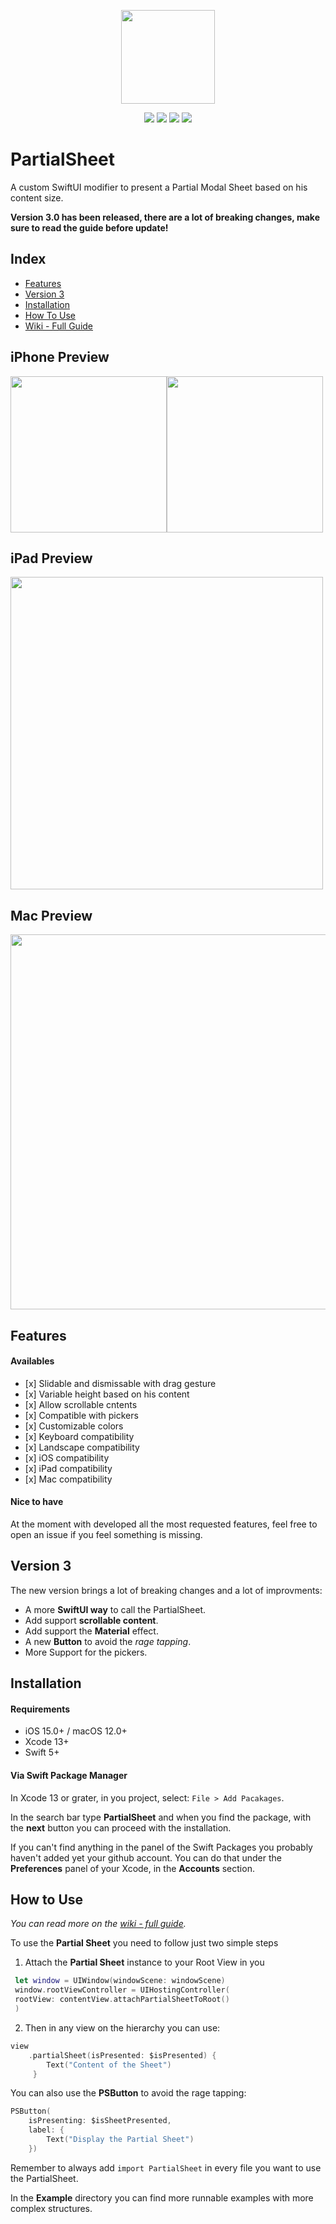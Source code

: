 <p align="center">
  <img width="150" src="https://user-images.githubusercontent.com/11211914/80854827-92824400-8c7e-11ea-898f-7232aaaf69ed.png">
</p>
<p align="center">
     <img src="https://img.shields.io/github/license/AndreaMiotto/PartialSheet">
    <img src="https://img.shields.io/github/v/release/andreamiotto/PartialSheet">
    <img src="https://img.shields.io/github/stars/andreamiotto/PartialSheet">
    <img src="https://img.shields.io/github/last-commit/AndreaMiotto/PartialSheet">
</p>

# PartialSheet

A custom SwiftUI modifier to present a Partial Modal Sheet based on his content size.

**Version 3.0 has been released, there are a lot of breaking changes, make sure to read the guide before update!**


## Index

- [Features](#features)
- [Version 3](#version-3)
- [Installation](#installation)
- [How To Use](#how-to-use)
- [Wiki - Full Guide](https://github.com/AndreaMiotto/PartialSheet/wiki)


## iPhone Preview

<img src="https://user-images.githubusercontent.com/11211914/68700576-6c100580-0585-11ea-847b-99f0450311a4.gif" width="250"><img src="https://user-images.githubusercontent.com/11211914/68700574-6c100580-0585-11ea-9727-8a02ec36b118.gif" width="250">

## iPad Preview
<img src="https://user-images.githubusercontent.com/11211914/79673521-af019380-821d-11ea-82f5-49d75e83d7c0.png" width="500">

## Mac Preview
<img src="https://user-images.githubusercontent.com/11211914/79673482-7eb9f500-821d-11ea-93e0-60fc32e554ee.png" width="600">


## Features

#### Availables
- \[x]  Slidable and dismissable with drag gesture
- \[x]  Variable height based on his content
- \[x] Allow scrollable cntents
- \[x] Compatible with pickers
- \[x] Customizable colors
- \[x] Keyboard compatibility
- \[x] Landscape compatibility
- \[x] iOS compatibility
- \[x] iPad compatibility
- \[x] Mac compatibility

#### Nice to have
At the moment with developed all the most requested features, feel free to open an issue if you feel something is missing.

## Version 3
The new version brings a lot of breaking changes and a lot of improvments:
- A more **SwiftUI way** to call the PartialSheet.
- Add support **scrollable content**.
- Add support the **Material** effect.
- A new **Button** to avoid the *rage tapping*.
- More Support for the pickers.

## Installation

#### Requirements
- iOS 15.0+ / macOS 12.0+
- Xcode 13+
- Swift 5+

#### Via Swift Package Manager

In Xcode 13 or grater, in you project, select: `File > Add Pacakages`.

In the search bar type **PartialSheet** and when you find the package, with the **next** button you can proceed with the installation.

If you can't find anything in the panel of the Swift Packages you probably haven't added yet your github account.
You can do that under the **Preferences** panel of your Xcode, in the **Accounts** section.

##  How to Use

*You can read more on the [wiki - full guide](https://github.com/AndreaMiotto/PartialSheet/wiki).*

To use the **Partial Sheet** you need to follow just two simple steps

1. Attach the **Partial Sheet** instance to your Root View in you
```Swift
 let window = UIWindow(windowScene: windowScene)
 window.rootViewController = UIHostingController(
 rootView: contentView.attachPartialSheetToRoot()
 )
```
2. Then in any view on the hierarchy you can use:

```Swift
view
    .partialSheet(isPresented: $isPresented) {
        Text("Content of the Sheet")
     }
```

You can also use the **PSButton** to avoid the rage tapping:
```Swift
PSButton(
    isPresenting: $isSheetPresented,
    label: {
        Text("Display the Partial Sheet")
    })
```

Remember to always add `import PartialSheet` in every file you want to use the PartialSheet.

In the **Example** directory you can find more runnable examples with more complex structures.

